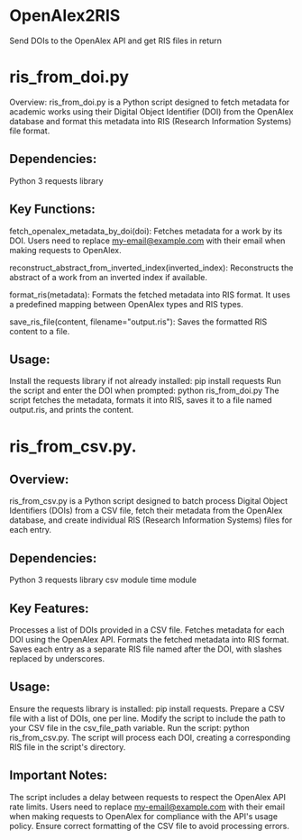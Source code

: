 # OpenAlex2RIS
Send DOIs to the OpenAlex API and get RIS files in return

# ris_from_doi.py
Overview:
ris_from_doi.py is a Python script designed to fetch metadata for academic works using their Digital Object Identifier (DOI) from the OpenAlex database and format this metadata into RIS (Research Information Systems) file format.

## Dependencies:

  Python 3
  requests library

## Key Functions:

fetch_openalex_metadata_by_doi(doi): Fetches metadata for a work by its DOI. Users need to replace my-email@example.com with their email when making requests to OpenAlex.

reconstruct_abstract_from_inverted_index(inverted_index): Reconstructs the abstract of a work from an inverted index if available.

format_ris(metadata): Formats the fetched metadata into RIS format. It uses a predefined mapping between OpenAlex types and RIS types.

save_ris_file(content, filename="output.ris"): Saves the formatted RIS content to a file.

## Usage:

Install the requests library if not already installed: pip install requests
Run the script and enter the DOI when prompted: python ris_from_doi.py
The script fetches the metadata, formats it into RIS, saves it to a file named output.ris, and prints the content.




# ris_from_csv.py.

## Overview:
ris_from_csv.py is a Python script designed to batch process Digital Object Identifiers (DOIs) from a CSV file, fetch their metadata from the OpenAlex database, and create individual RIS (Research Information Systems) files for each entry. 

## Dependencies:

  Python 3
  requests library
  csv module
  time module

## Key Features:

Processes a list of DOIs provided in a CSV file.
Fetches metadata for each DOI using the OpenAlex API.
Formats the fetched metadata into RIS format.
Saves each entry as a separate RIS file named after the DOI, with slashes replaced by underscores.

## Usage:

Ensure the requests library is installed: pip install requests.
Prepare a CSV file with a list of DOIs, one per line.
Modify the script to include the path to your CSV file in the csv_file_path variable.
Run the script: python ris_from_csv.py.
The script will process each DOI, creating a corresponding RIS file in the script's directory.

## Important Notes:

The script includes a delay between requests to respect the OpenAlex API rate limits.
Users need to replace my-email@example.com with their email when making requests to OpenAlex for compliance with the API's usage policy.
Ensure correct formatting of the CSV file to avoid processing errors.

